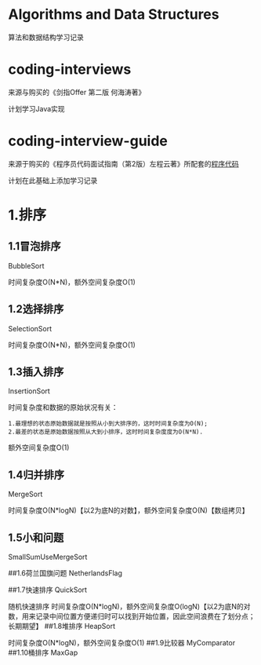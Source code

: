 # Algorithms and Data Structures
算法和数据结构学习记录

# coding-interviews
来源与购买的《剑指Offer 第二版 何海涛著》

计划学习Java实现

# coding-interview-guide
来源于购买的《程序员代码面试指南（第2版）左程云著》所配套的[程序代码](http://www.broadview.com.cn/35486)

计划在此基础上添加学习记录

# 1.排序
## 1.1冒泡排序
BubbleSort

时间复杂度O(N*N)，额外空间复杂度O(1)

## 1.2选择排序
SelectionSort

时间复杂度O(N*N)，额外空间复杂度O(1)

## 1.3插入排序
InsertionSort

时间复杂度和数据的原始状况有关：

    1.最理想的状态原始数据就是按照从小到大排序的，这时时间复杂度为O(N);
    2.最差的状态是原始数据按照从大到小排序，这时时间复杂度度为O(N*N).
额外空间复杂度O(1)

## 1.4归并排序
MergeSort

时间复杂度O(N*logN)【以2为底N的对数】，额外空间复杂度O(N)【数组拷贝】

## 1.5小和问题
SmallSumUseMergeSort

##1.6荷兰国旗问题
NetherlandsFlag

##1.7快速排序
QuickSort

随机快速排序 时间复杂度O(N*logN)，额外空间复杂度O(logN)【以2为底N的对数，用来记录中间位置方便递归时可以找到开始位置，因此空间浪费在了划分点；长期期望】
##1.8堆排序
HeapSort

时间复杂度O(N*logN)，额外空间复杂度O(1)
##1.9比较器
MyComparator
##1.10桶排序
MaxGap
